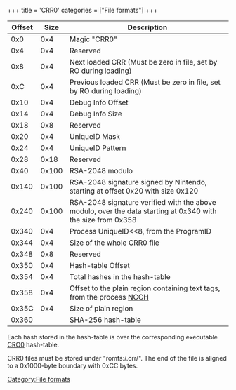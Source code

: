 +++
title = 'CRR0'
categories = ["File formats"]
+++

| Offset | Size  | Description                                                                                                 |
|--------|-------|-------------------------------------------------------------------------------------------------------------|
| 0x0    | 0x4   | Magic "CRR0"                                                                                                |
| 0x4    | 0x4   | Reserved                                                                                                    |
| 0x8    | 0x4   | Next loaded CRR (Must be zero in file, set by RO during loading)                                            |
| 0xC    | 0x4   | Previous loaded CRR (Must be zero in file, set by RO during loading)                                        |
| 0x10   | 0x4   | Debug Info Offset                                                                                           |
| 0x14   | 0x4   | Debug Info Size                                                                                             |
| 0x18   | 0x8   | Reserved                                                                                                    |
| 0x20   | 0x4   | UniqueID Mask                                                                                               |
| 0x24   | 0x4   | UniqueID Pattern                                                                                            |
| 0x28   | 0x18  | Reserved                                                                                                    |
| 0x40   | 0x100 | RSA-2048 modulo                                                                                             |
| 0x140  | 0x100 | RSA-2048 signature signed by Nintendo, starting at offset 0x20 with size 0x120                              |
| 0x240  | 0x100 | RSA-2048 signature verified with the above modulo, over the data starting at 0x340 with the size from 0x358 |
| 0x340  | 0x4   | Process UniqueID\<\<8, from the ProgramID                                                                   |
| 0x344  | 0x4   | Size of the whole CRR0 file                                                                                 |
| 0x348  | 0x8   | Reserved                                                                                                    |
| 0x350  | 0x4   | Hash-table Offset                                                                                           |
| 0x354  | 0x4   | Total hashes in the hash-table                                                                              |
| 0x358  | 0x4   | Offset to the plain region containing text tags, from the process [NCCH](NCCH#CXI "wikilink")               |
| 0x35C  | 0x4   | Size of plain region                                                                                        |
| 0x360  |       | SHA-256 hash-table                                                                                          |

Each hash stored in the hash-table is over the corresponding executable
[CRO0](CRO0 "wikilink") hash-table.

CRR0 files must be stored under "romfs:/.crr/". The end of the file is
aligned to a 0x1000-byte boundary with 0xCC bytes.

[Category:File formats](Category:File_formats "wikilink")
